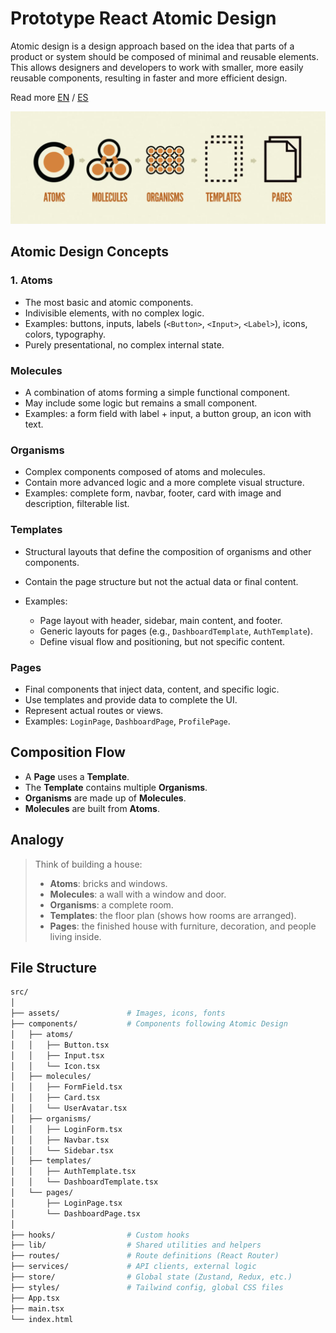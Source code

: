 # Prototype React Atomic Design

Atomic design is a design approach based on the idea that parts of a product or system should be composed of minimal and reusable elements. This allows designers and developers to work with smaller, more easily reusable components, resulting in faster and more efficient design.

Read more [EN](./book-en.pdf) / [ES](./book-es.pdf)

![Atomic Design](./main.webp)

## Atomic Design Concepts

### 1. **Atoms**

* The most basic and atomic components.
* Indivisible elements, with no complex logic.
* Examples: buttons, inputs, labels (`<Button>`, `<Input>`, `<Label>`), icons, colors, typography.
* Purely presentational, no complex internal state.

### Molecules

* A combination of atoms forming a simple functional component.
* May include some logic but remains a small component.
* Examples: a form field with label + input, a button group, an icon with text.

### Organisms

* Complex components composed of atoms and molecules.
* Contain more advanced logic and a more complete visual structure.
* Examples: complete form, navbar, footer, card with image and description, filterable list.

### Templates

* Structural layouts that define the composition of organisms and other components.
* Contain the page structure but not the actual data or final content.
* Examples:

  * Page layout with header, sidebar, main content, and footer.
  * Generic layouts for pages (e.g., `DashboardTemplate`, `AuthTemplate`).
  * Define visual flow and positioning, but not specific content.

### Pages

* Final components that inject data, content, and specific logic.
* Use templates and provide data to complete the UI.
* Represent actual routes or views.
* Examples: `LoginPage`, `DashboardPage`, `ProfilePage`.

## Composition Flow

* A **Page** uses a **Template**.
* The **Template** contains multiple **Organisms**.
* **Organisms** are made up of **Molecules**.
* **Molecules** are built from **Atoms**.

## Analogy

> Think of building a house:
>
> * **Atoms**: bricks and windows.
> * **Molecules**: a wall with a window and door.
> * **Organisms**: a complete room.
> * **Templates**: the floor plan (shows how rooms are arranged).
> * **Pages**: the finished house with furniture, decoration, and people living inside.

## File Structure

```bash
src/
│
├── assets/               # Images, icons, fonts
├── components/           # Components following Atomic Design
│   ├── atoms/
│   │   ├── Button.tsx
│   │   ├── Input.tsx
│   │   └── Icon.tsx
│   ├── molecules/
│   │   ├── FormField.tsx
│   │   ├── Card.tsx
│   │   └── UserAvatar.tsx
│   ├── organisms/
│   │   ├── LoginForm.tsx
│   │   ├── Navbar.tsx
│   │   └── Sidebar.tsx
│   ├── templates/
│   │   ├── AuthTemplate.tsx
│   │   └── DashboardTemplate.tsx
│   └── pages/
│       ├── LoginPage.tsx
│       └── DashboardPage.tsx
│
├── hooks/                # Custom hooks
├── lib/                  # Shared utilities and helpers
├── routes/               # Route definitions (React Router)
├── services/             # API clients, external logic
├── store/                # Global state (Zustand, Redux, etc.)
├── styles/               # Tailwind config, global CSS files
├── App.tsx
├── main.tsx
└── index.html
````
